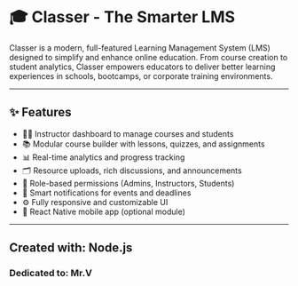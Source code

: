 # 🎓 Classer - The Smarter LMS

Classer is a modern, full-featured Learning Management System (LMS) designed to simplify and enhance online education. From course creation to student analytics, Classer empowers educators to deliver better learning experiences in schools, bootcamps, or corporate training environments.

---

## ✨ Features

- 🧑‍🏫 Instructor dashboard to manage courses and students  
- 📚 Modular course builder with lessons, quizzes, and assignments  
- 📊 Real-time analytics and progress tracking  
- 🗂️ Resource uploads, rich discussions, and announcements  
- 🔐 Role-based permissions (Admins, Instructors, Students)  
- 🔔 Smart notifications for events and deadlines  
- ⚙️ Fully responsive and customizable UI  
- 📱 React Native mobile app (optional module)

---

## Created with:  Node.js
### Dedicated to: Mr.V

